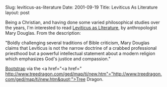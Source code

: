 Slug: leviticus-as-literature
Date: 2001-09-19
Title: Leviticus As Literature
layout: post

Being a Christian, and having done some varied philosophical studies over the years, I&#39;m interested to read <a href="http://www.amazon.com/exec/obidos/ASIN/0199244197/qid=1000833401/sr=1-1/ref=sr_1_2_1/107-2132250-7925350">Leviticus as LIterature</a>, by anthropologist Mary Douglas. From the description:<p>

&quot;Boldly challenging several traditions of Bible criticism, Mary Douglas claims that Leviticus is not the narrow doctrine of a crabbed professional priesthood but a powerful intellectual statement about a modern religion which emphasizes God&#39;s justice and compassion.&quot;

<a href="http://www.treedragon.com/ged/map/ti/newSep01.htm#17sep01-group-grid">Bootstrap</a> via the <a href="&lt;a href=" http://www.treedragon.com/ged/map/ti/new.htm"="http://www.treedragon.com/ged/map/ti/new.htm&quot;">Tree Dragon</a>.</p>
